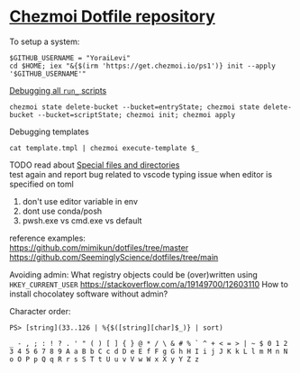# [Chezmoi Dotfile repository](https://www.chezmoi.io/user-guide/daily-operations/)

To setup a system:
```
$GITHUB_USERNAME = "YoraiLevi"
cd $HOME; iex "&{$(irm 'https://get.chezmoi.io/ps1')} init --apply '$GITHUB_USERNAME'"
```

[Debugging all `run_` scripts](https://www.chezmoi.io/user-guide/use-scripts-to-perform-actions/#clear-the-state-of-all-run_onchange_-and-run_once_-scripts)
```
chezmoi state delete-bucket --bucket=entryState; chezmoi state delete-bucket --bucket=scriptState; chezmoi init; chezmoi apply
```

Debugging templates
```
cat template.tmpl | chezmoi execute-template $_
```

TODO read about [Special files and directories](https://www.chezmoi.io/reference/special-files-and-directories/)  
test again and report bug related to vscode typing issue when editor is specified on toml  
1) don't use editor variable in env  
2) dont use conda/posh  
3) pwsh.exe vs cmd.exe vs default  

reference examples:  
https://github.com/mimikun/dotfiles/tree/master  
https://github.com/SeeminglyScience/dotfiles/tree/main  

Avoiding admin: What registry objects could be (over)written using `HKEY_CURRENT_USER` https://stackoverflow.com/a/19149700/12603110
How to install chocolatey software without admin?

Character order:
```
PS> [string](33..126 | %{$([string][char]$_)} | sort)

_ - , ; : ! ? . ' " ( ) [ ] { } @ * / \ & # % ` ^ + < = > | ~ $ 0 1 2 3 4 5 6 7 8 9 A a B b C c d D e E f F g G h H I i j J K k L l m M n N o O P p Q q R r s S T t U u v V w W x X y Y Z z
```
